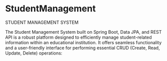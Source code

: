 # StudentManagement
STUDENT MANAGEMENT SYSTEM

The Student Management System built on Spring Boot, Data JPA, and REST API is a robust platform designed to 
efficiently manage student-related information within an educational institution. 
It offers seamless functionality and a user-friendly interface for performing essential CRUD (Create, Read, Update, Delete) operations:


